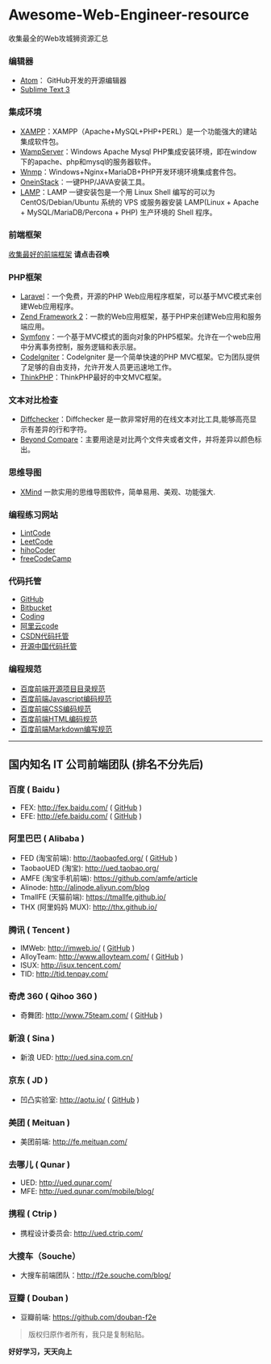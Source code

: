 # Awesome-Web-Engineer-resource
收集最全的Web攻城狮资源汇总
###  编辑器

* [Atom](https://atom.io/)： GitHub开发的开源编辑器
* [Sublime Text 3](http://www.sublimetext.com/)

###  集成环境

* [XAMPP](https://www.apachefriends.org/index.html)：XAMPP（Apache+MySQL+PHP+PERL）是一个功能强大的建站集成软件包。
* [WampServer](http://www.wampserver.com/en/)：Windows Apache Mysql PHP集成安装环境，即在window下的apache、php和mysql的服务器软件。
* [Wnmp](https://www.getwnmp.org/)：Windows+Nginx+MariaDB+PHP开发环境环境集成套件包。
* [OneinStack](https://oneinstack.com/)：一键PHP/JAVA安装工具。
* [LAMP](https://lamp.sh/)：LAMP 一键安装包是一个用 Linux Shell 编写的可以为 CentOS/Debian/Ubuntu 系统的 VPS 或服务器安装 LAMP(Linux + Apache + MySQL/MariaDB/Percona + PHP) 生产环境的 Shell 程序。

###  前端框架
[收集最好的前端框架](https://github.com/flowstone/Awesome-Web-Engineer-resource/blob/master/html5.md) **请点击召唤**

###  PHP框架
* [Laravel](https://laravel.com/)：一个免费，开源的PHP Web应用程序框架，可以基于MVC模式来创建Web应用程序。
* [Zend Framework 2](http://framework.zend.com/)：一款的Web应用框架，基于PHP来创建Web应用和服务端应用。
* [Symfony](http://symfony.com/)：一个基于MVC模式的面向对象的PHP5框架。允许在一个web应用中分离事务控制，服务逻辑和表示层。
* [CodeIgniter](https://www.codeigniter.com/)：CodeIgniter 是一个简单快速的PHP MVC框架。它为团队提供了足够的自由支持，允许开发人员更迅速地工作。
* [ThinkPHP](http://www.thinkphp.cn/)：ThinkPHP最好的中文MVC框架。

### 文本对比检查
* [Diffchecker](https://www.diffchecker.com/)：Diffchecker 是一款非常好用的在线文本对比工具,能够高亮显示有差异的行和字符。
* [Beyond Compare](http://www.scootersoftware.com/)：主要用途是对比两个文件夹或者文件，并将差异以颜色标出。


###  思维导图

* [XMind](http://www.xmind.net/)  一款实用的思维导图软件，简单易用、美观、功能强大.

### 编程练习网站
* [LintCode](http://www.lintcode.com/)           
* [LeetCode](https://leetcode.com/)           
* [hihoCoder](http://hihocoder.com/)      
* [freeCodeCamp](http://www.freecodecamp.cn/)         

### 代码托管
* [GitHub](https://github.com/)
* [Bitbucket](https://bitbucket.org/)
* [Coding](https://coding.net/)
* [阿里云code](https://code.aliyun.com)
* [CSDN代码托管](https://code.csdn.net/)
* [开源中国代码托管](http://git.oschina.net/)

### 编程规范
* [百度前端开源项目目录规范](https://github.com/fex-team/styleguide/blob/master/project.md)
* [百度前端Javascript编码规范](https://github.com/fex-team/styleguide/blob/master/javascript.md)
* [百度前端CSS编码规范](https://github.com/fex-team/styleguide/blob/master/css.md)
* [百度前端HTML编码规范](https://github.com/fex-team/styleguide/blob/master/html.md)
* [百度前端Markdown编写规范](https://github.com/fex-team/styleguide/blob/master/markdown.md)

***

## 国内知名 IT 公司前端团队 (排名不分先后)

### 百度 ( Baidu )

* FEX: http://fex.baidu.com/ ( [GitHub](https://github.com/fex-team/) )
* EFE: http://efe.baidu.com/ ( [GitHub](https://github.com/ecomfe) )

### 阿里巴巴 ( Alibaba )

* FED (淘宝前端): http://taobaofed.org/ ( [GitHub](https://github.com/taobaofed) )
* TaobaoUED (淘宝): http://ued.taobao.org/ 
* AMFE (淘宝手机前端): https://github.com/amfe/article
* Alinode: http://alinode.aliyun.com/blog
* TmallFE (天猫前端): https://tmallfe.github.io/
* THX (阿里妈妈 MUX): http://thx.github.io/

### 腾讯 ( Tencent )

* IMWeb: http://imweb.io/ ( [GitHub](https://github.com/imweb/) )
* AlloyTeam: http://www.alloyteam.com/ ( [GitHub](https://github.com/alloyteam) )
* ISUX: http://isux.tencent.com/
* TID: http://tid.tenpay.com/

### 奇虎 360 ( Qihoo 360 )

* 奇舞团: http://www.75team.com/ ( [GitHub](https://github.com/75team/) )

### 新浪 ( Sina )

* 新浪 UED: http://ued.sina.com.cn/

### 京东 ( JD )

* 凹凸实验室: http://aotu.io/ ( [GitHub](https://github.com/o2team/) )

### 美团 ( Meituan )

* 美团前端: http://fe.meituan.com/

### 去哪儿 ( Qunar )

* UED: http://ued.qunar.com/
* MFE: http://ued.qunar.com/mobile/blog/

### 携程 ( Ctrip )

* 携程设计委员会: http://ued.ctrip.com/

### 大搜车（Souche）

* 大搜车前端团队：http://f2e.souche.com/blog/

### 豆瓣 ( Douban )

* 豆瓣前端: https://github.com/douban-f2e

>版权归原作者所有，我只是复制粘贴。


**好好学习，天天向上**
